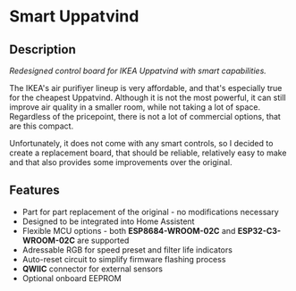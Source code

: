 Smart Uppatvind
===================

## Description

*Redesigned control board for IKEA Uppatvind with smart capabilities.*

The IKEA's air purifiyer lineup is very affordable, and that's especially true for the cheapest Uppatvind. Although it is not the most powerful, it can still improve air quality in a smaller room, while not taking a lot of space. Regardless of the pricepoint, there is not a lot of commercial options, that are this compact.

Unfortunately, it does not come with any smart controls, so I decided to create a replacement board, that should be reliable, relatively easy to make and that also provides some improvements over the original.

## Features

* Part for part replacement of the original - no modifications necessary
* Designed to be integrated into Home Assistent
* Flexible MCU options - both **ESP8684-WROOM-02C** and **ESP32-C3-WROOM-02C** are supported
* Adressable RGB for speed preset and filter life indicators
* Auto-reset circuit to simplify firmware flashing process
* **QWIIC** connector for external sensors
* Optional onboard EEPROM